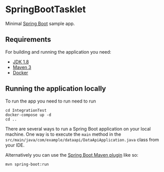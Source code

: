 # SpringBootTasklet

Minimal [Spring Boot](http://projects.spring.io/spring-boot/) sample app.

## Requirements

For building and running the application you need:

- [JDK 1.8](http://www.oracle.com/technetwork/java/javase/downloads/jdk8-downloads-2133151.html)
- [Maven 3](https://maven.apache.org)
- [Docker](https://docs.docker.com/desktop/install/mac-install/)

## Running the application locally

To run the app you need to run need to run 
```shell
cd IntegrationTest
docker-compose up -d
cd ..
```
There are several ways to run a Spring Boot application on your local machine. One way is to execute the `main` method in the `src/main/java/com/example/dataapi/DataApiApplication.java` class from your IDE.

Alternatively you can use the [Spring Boot Maven plugin](https://docs.spring.io/spring-boot/docs/current/reference/html/build-tool-plugins-maven-plugin.html) like so:

```shell
mvn spring-boot:run
```

